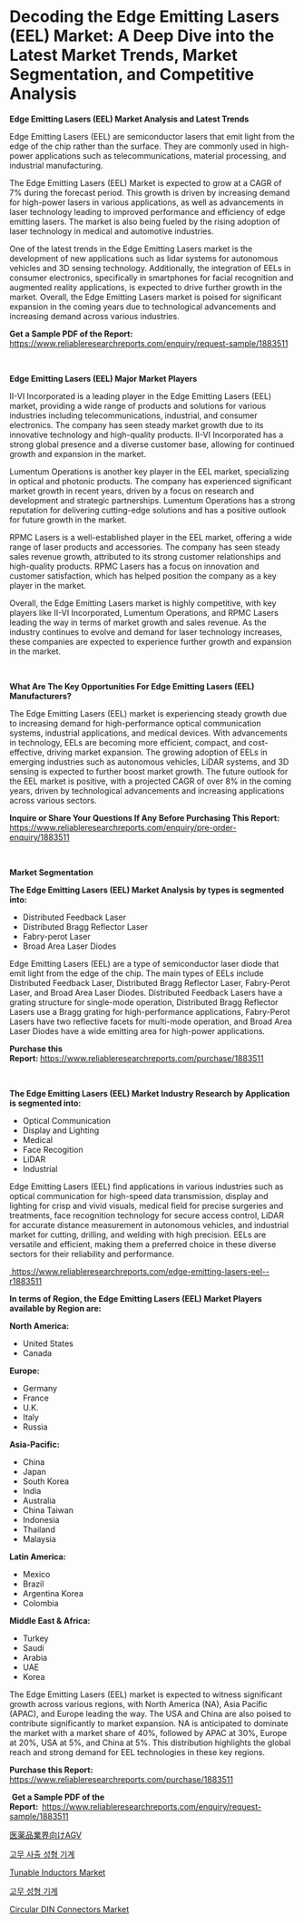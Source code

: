 <p><h1>Decoding the Edge Emitting Lasers (EEL) Market: A Deep Dive into the Latest Market Trends, Market Segmentation, and Competitive Analysis</h1></p><p><strong>Edge Emitting Lasers (EEL) Market Analysis and Latest Trends</strong></p>
<p><p>Edge Emitting Lasers (EEL) are semiconductor lasers that emit light from the edge of the chip rather than the surface. They are commonly used in high-power applications such as telecommunications, material processing, and industrial manufacturing.</p><p>The Edge Emitting Lasers (EEL) Market is expected to grow at a CAGR of 7% during the forecast period. This growth is driven by increasing demand for high-power lasers in various applications, as well as advancements in laser technology leading to improved performance and efficiency of edge emitting lasers. The market is also being fueled by the rising adoption of laser technology in medical and automotive industries.</p><p>One of the latest trends in the Edge Emitting Lasers market is the development of new applications such as lidar systems for autonomous vehicles and 3D sensing technology. Additionally, the integration of EELs in consumer electronics, specifically in smartphones for facial recognition and augmented reality applications, is expected to drive further growth in the market. Overall, the Edge Emitting Lasers market is poised for significant expansion in the coming years due to technological advancements and increasing demand across various industries.</p></p>
<p><strong>Get a Sample PDF of the Report:&nbsp;</strong> <a href="https://www.reliableresearchreports.com/enquiry/request-sample/1883511">https://www.reliableresearchreports.com/enquiry/request-sample/1883511</a></p>
<p>&nbsp;</p>
<p><strong>Edge Emitting Lasers (EEL) Major Market Players</strong></p>
<p><p>II-VI Incorporated is a leading player in the Edge Emitting Lasers (EEL) market, providing a wide range of products and solutions for various industries including telecommunications, industrial, and consumer electronics. The company has seen steady market growth due to its innovative technology and high-quality products. II-VI Incorporated has a strong global presence and a diverse customer base, allowing for continued growth and expansion in the market.</p><p>Lumentum Operations is another key player in the EEL market, specializing in optical and photonic products. The company has experienced significant market growth in recent years, driven by a focus on research and development and strategic partnerships. Lumentum Operations has a strong reputation for delivering cutting-edge solutions and has a positive outlook for future growth in the market.</p><p>RPMC Lasers is a well-established player in the EEL market, offering a wide range of laser products and accessories. The company has seen steady sales revenue growth, attributed to its strong customer relationships and high-quality products. RPMC Lasers has a focus on innovation and customer satisfaction, which has helped position the company as a key player in the market.</p><p>Overall, the Edge Emitting Lasers market is highly competitive, with key players like II-VI Incorporated, Lumentum Operations, and RPMC Lasers leading the way in terms of market growth and sales revenue. As the industry continues to evolve and demand for laser technology increases, these companies are expected to experience further growth and expansion in the market.</p></p>
<p>&nbsp;</p>
<p><strong>What Are The Key Opportunities For Edge Emitting Lasers (EEL) Manufacturers?</strong></p>
<p><p>The Edge Emitting Lasers (EEL) market is experiencing steady growth due to increasing demand for high-performance optical communication systems, industrial applications, and medical devices. With advancements in technology, EELs are becoming more efficient, compact, and cost-effective, driving market expansion. The growing adoption of EELs in emerging industries such as autonomous vehicles, LiDAR systems, and 3D sensing is expected to further boost market growth. The future outlook for the EEL market is positive, with a projected CAGR of over 8% in the coming years, driven by technological advancements and increasing applications across various sectors.</p></p>
<p><strong>Inquire or Share Your Questions If Any Before Purchasing This Report:</strong> <a href="https://www.reliableresearchreports.com/enquiry/pre-order-enquiry/1883511">https://www.reliableresearchreports.com/enquiry/pre-order-enquiry/1883511</a></p>
<p>&nbsp;</p>
<p><strong>Market Segmentation</strong></p>
<p><strong>The Edge Emitting Lasers (EEL) Market Analysis by types is segmented into:</strong></p>
<p><ul><li>Distributed Feedback Laser</li><li>Distributed Bragg Reflector Laser</li><li>Fabry-perot Laser</li><li>Broad Area Laser Diodes</li></ul></p>
<p><p>Edge Emitting Lasers (EEL) are a type of semiconductor laser diode that emit light from the edge of the chip. The main types of EELs include Distributed Feedback Laser, Distributed Bragg Reflector Laser, Fabry-Perot Laser, and Broad Area Laser Diodes. Distributed Feedback Lasers have a grating structure for single-mode operation, Distributed Bragg Reflector Lasers use a Bragg grating for high-performance applications, Fabry-Perot Lasers have two reflective facets for multi-mode operation, and Broad Area Laser Diodes have a wide emitting area for high-power applications.</p></p>
<p><strong>Purchase this Report:&nbsp;</strong><a href="https://www.reliableresearchreports.com/purchase/1883511">https://www.reliableresearchreports.com/purchase/1883511</a></p>
<p>&nbsp;</p>
<p><strong>The Edge Emitting Lasers (EEL) Market Industry Research by Application is segmented into:</strong></p>
<p><ul><li>Optical Communication</li><li>Display and Lighting</li><li>Medical</li><li>Face Recogition</li><li>LiDAR</li><li>Industrial</li></ul></p>
<p><p>Edge Emitting Lasers (EEL) find applications in various industries such as optical communication for high-speed data transmission, display and lighting for crisp and vivid visuals, medical field for precise surgeries and treatments, face recognition technology for secure access control, LiDAR for accurate distance measurement in autonomous vehicles, and industrial market for cutting, drilling, and welding with high precision. EELs are versatile and efficient, making them a preferred choice in these diverse sectors for their reliability and performance.</p></p>
<p><a href="https://www.reliableresearchreports.com/edge-emitting-lasers-eel--r1883511">&nbsp;https://www.reliableresearchreports.com/edge-emitting-lasers-eel--r1883511</a></p>
<p><strong>In terms of Region, the Edge Emitting Lasers (EEL) Market Players available by Region are:</strong></p>
<p>
    <p> <strong> North America: </strong>
        <ul>
            <li>United States</li>
            <li>Canada</li>
        </ul>
        </p> 
    <p> <strong> Europe: </strong>
        <ul>
            <li>Germany</li>
            <li>France</li>
            <li>U.K.</li>
            <li>Italy</li>
            <li>Russia</li>
        </ul>
        </p> 
    <p> <strong> Asia-Pacific: </strong>
        <ul>
            <li>China</li>
            <li>Japan</li>
            <li>South Korea</li>
            <li>India</li>
            <li>Australia</li>
            <li>China Taiwan</li>
            <li>Indonesia</li>
            <li>Thailand</li>
            <li>Malaysia</li>
        </ul>
        </p> 
    <p> <strong> Latin America: </strong>
        <ul>
            <li>Mexico</li>
            <li>Brazil</li>
            <li>Argentina Korea</li>
            <li>Colombia</li>
        </ul>
        </p> 
    <p> <strong> Middle East & Africa: </strong>
        <ul>
            <li>Turkey</li>
            <li>Saudi</li>
            <li>Arabia</li>
            <li>UAE</li>
            <li>Korea</li>
        </ul>
    </p>
    </p>
<p><p>The Edge Emitting Lasers (EEL) market is expected to witness significant growth across various regions, with North America (NA), Asia Pacific (APAC), and Europe leading the way. The USA and China are also poised to contribute significantly to market expansion. NA is anticipated to dominate the market with a market share of 40%, followed by APAC at 30%, Europe at 20%, USA at 5%, and China at 5%. This distribution highlights the global reach and strong demand for EEL technologies in these key regions.</p></p>
<p><strong>Purchase this Report: </strong><a href="https://www.reliableresearchreports.com/purchase/1883511">https://www.reliableresearchreports.com/purchase/1883511</a></p>
<p>&nbsp;<strong>Get a Sample PDF of the Report:&nbsp;&nbsp;</strong><a href="https://www.reliableresearchreports.com/enquiry/request-sample/1883511">https://www.reliableresearchreports.com/enquiry/request-sample/1883511</a></p>
<p><strong></strong></p>
<p><p><a href="https://github.com/DayanaRunolfsdottir/Market-Research-Report-List-1/blob/main/4526689148854.md">医薬品業界向けAGV</a></p><p><a href="https://github.com/dollarearner151/Market-Research-Report-List-1/blob/main/2071146158361.md">고무 사출 성형 기계</a></p><p><a href="https://github.com/zcbxbnir25/Market-Research-Report-List-1/blob/main/tunable-inductors-market.md">Tunable Inductors Market</a></p><p><a href="https://github.com/Gregost89076vddcv/Market-Research-Report-List-1/blob/main/4170575158360.md">고무 성형 기계</a></p><p><a href="https://github.com/brendafegmorris532/Market-Research-Report-List-1/blob/main/circular-din-connectors-market.md">Circular DIN Connectors Market</a></p></p>